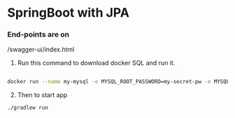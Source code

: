 # SpringBoot with JPA
### End-points are on 
   /swagger-ui/index.html
1. Run this command to download docker SQL and run it.
```bash

docker run --name my-mysql -e MYSQL_ROOT_PASSWORD=my-secret-pw -e MYSQL_DATABASE=mydb -p 3306:3306 -d mysql
```

2. Then to start app 
```bash 
./gradlew run
 ```
